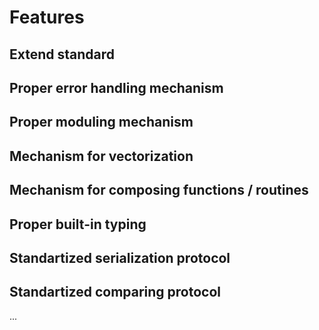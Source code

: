 # Features

## Extend standard

## Proper error handling mechanism

## Proper moduling mechanism

## Mechanism for vectorization

## Mechanism for composing functions / routines

## Proper built-in typing

## Standartized serialization protocol

## Standartized comparing protocol

...